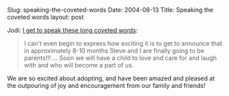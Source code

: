 Slug: speaking-the-coveted-words
Date: 2004-08-13
Title: Speaking the coveted words
layout: post

Jodi: <a href="http://speakshermind.redmonk.net/archives/2004/08/12/i-get-to-speak-these-long-coveted-words">I get to speak these long coveted words</a>:

>I can't even begin to express how exciting it is to get to announce that in approximately 8-10 months Steve and I are finally going to be parents!!! ... Soon we will have a child to love and care for and laugh with and who will become a part of us.

We are so excited about adopting, and have been amazed and pleased at the outpouring of joy and encouragement from our family and friends!
